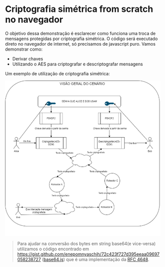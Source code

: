 # Criptografia simétrica from scratch no navegador

O objetivo dessa demonstração é esclarecer como funciona uma troca de mensagens protegidas por criptografia simétrica.
O código será executado direto no navegador de internet, só precisamos de javascript puro.
Vamos demonstrar como:

* Derivar chaves
* Utilizando o AES para criptografar e descriptografar mensagens

Um exemplo de utilização de criptografia simétrica:

![overview](./desenhos/overview.png)

> Para ajudar na conversão dos bytes em string base64(e vice-versa) utilizamos o código encontrado em https://gist.github.com/enepomnyaschih/72c423f727d395eeaa09697058238727 ([base64.js](./base64.js)) que é uma implementação da [RFC 4648](https://www.rfc-editor.org/rfc/rfc4648).


